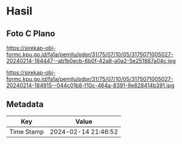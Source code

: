 # Hasil

## Foto C Plano

https://sirekap-obj-formc.kpu.go.id/fa1a/pemilu/pdpr/31/75/07/10/05/3175071005027-20240214-184447--ab1b0ecb-6b0f-42a8-a0a2-5e251887a04c.jpg

https://sirekap-obj-formc.kpu.go.id/fa1a/pemilu/pdpr/31/75/07/10/05/3175071005027-20240214-184915--044c01b8-f10c-464a-8391-9e828414b391.jpg


## Metadata

| Key        | Value               |
| ---------- | ------------------- |
| Time Stamp | 2024-02-14 21:46:52 |



